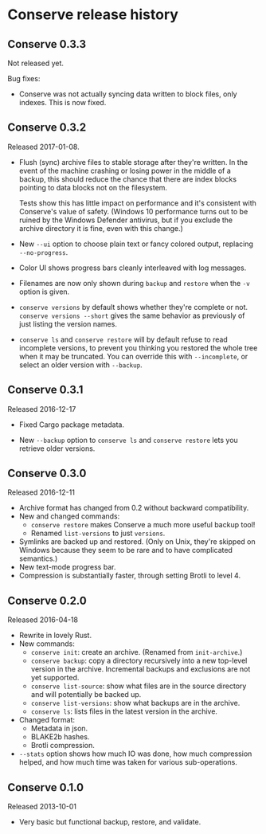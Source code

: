 # Conserve release history

## Conserve 0.3.3

Not released yet.

Bug fixes:

* Conserve was not actually syncing data written to block files, only indexes.
  This is now fixed.

## Conserve 0.3.2

Released 2017-01-08.

* Flush (sync) archive files to stable storage after they're written.  In the
  event of the machine crashing or losing power in the middle of a
  backup, this should reduce the chance that there are index blocks
  pointing to data blocks not on the filesystem.

  Tests show this has little impact on performance and it's consistent with
  Conserve's value of safety.  (Windows 10 performance turns out to be ruined
  by the Windows Defender antivirus, but if you exclude the archive directory
  it is fine, even with this change.)

* New `--ui` option to choose plain text or fancy colored output, replacing
  `--no-progress`.

* Color UI shows progress bars cleanly interleaved with log messages.

* Filenames are now only shown during `backup` and `restore` when the `-v`
  option is given.

* `conserve versions` by default shows whether they're complete or not.
  `conserve versions --short` gives the same behavior as previously of
  just listing the version names.

* `conserve ls` and `conserve restore` will by default refuse to read
  incomplete versions, to prevent you thinking you restored the whole tree when
  it may be truncated.  You can override this with `--incomplete`, or select an
  older version with `--backup`.


## Conserve 0.3.1

Released 2016-12-17

* Fixed Cargo package metadata.

* New `--backup` option to `conserve ls` and `conserve restore` lets you
  retrieve older versions.

## Conserve 0.3.0

Released 2016-12-11

* Archive format has changed from 0.2 without backward compatibility.
* New and changed commands:
  * `conserve restore` makes Conserve a much more useful backup tool!
  * Renamed `list-versions` to just `versions`.
* Symlinks are backed up and restored.  (Only on Unix, they're skipped on
  Windows because they seem to be rare and to have complicated semantics.)
* New text-mode progress bar.
* Compression is substantially faster, through setting Brotli to level 4.

## Conserve 0.2.0

Released 2016-04-18

* Rewrite in lovely Rust.
* New commands:
  * `conserve init`: create an archive.  (Renamed from `init-archive`.)
  * `conserve backup`: copy a directory recursively into a new top-level
    version in the archive.  Incremental backups and exclusions are not yet
    supported.
  * `conserve list-source`: show what files are in the source directory and will
    potentially be backed up.
  * `conserve list-versions`: show what backups are in the archive.
  * `conserve ls`: lists files in the latest version in the archive.
* Changed format:
  * Metadata in json.
  * BLAKE2b hashes.
  * Brotli compression.
* `--stats` option shows how much IO was done, how much compression helped,
  and how much time was taken for various sub-operations.

## Conserve 0.1.0

Released 2013-10-01

* Very basic but functional backup, restore, and validate.
